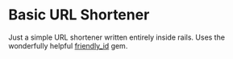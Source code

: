 # Basic URL Shortener

Just a simple URL shortener written entirely inside rails. Uses the wonderfully helpful [friendly_id](https://github.com/norman/friendly_id) gem.